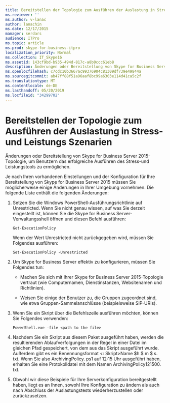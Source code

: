 ```yaml
---
title: Bereitstellen der Topologie zum Ausführen der Auslastung in Stress-und Leistungs Szenarien
ms.reviewer: ''
ms.author: v-lanac
author: lanachin
ms.date: 12/17/2015
manager: serdars
audience: ITPro
ms.topic: article
ms.prod: skype-for-business-itpro
localization_priority: Normal
ms.collection: IT_Skype16
ms.assetid: 143cf9bd-b935-494d-817c-a8b0ccc61eb8
description: Änderungen oder Bereitstellung von Skype for Business Server 2015-Topologie, um Benutzern das erfolgreiche Ausführen des Stress-und Leistungstools zu ermöglichen.
ms.openlocfilehash: c7cdc10b3667ac99376904c81309df739e49844a
ms.sourcegitcommit: ab47ff88f51a96aaf8bc99a6303e114d41ca5c2f
ms.translationtype: MT
ms.contentlocale: de-DE
ms.lasthandoff: 05/20/2019
ms.locfileid: "34299702"
---
```

# <a name="provisioning-the-topology-to-run-load-in-stress-and-performance-scenarios"></a>Bereitstellen der Topologie zum Ausführen der Auslastung in Stress-und Leistungs Szenarien
 
Änderungen oder Bereitstellung von Skype for Business Server 2015-Topologie, um Benutzern das erfolgreiche Ausführen des Stress-und Leistungstools zu ermöglichen.
  
Je nach Ihren vorhandenen Einstellungen und der Konfiguration für Ihre Bereitstellung von Skype for Business Server 2015 müssen Sie möglicherweise einige Änderungen in Ihrer Umgebung vornehmen. Die folgende Liste enthält die folgenden Änderungen:
  
1. Setzen Sie die Windows PowerShell-Ausführungsrichtlinie auf Unrestricted. Wenn Sie nicht genau wissen, auf was Sie derzeit eingestellt ist, können Sie die Skype for Business Server-Verwaltungsshell öffnen und diesen Befehl ausführen:
    
   ```
   Get-ExecutionPolicy
   ```

   Wenn der Wert Unrestricted nicht zurückgegeben wird, müssen Sie Folgendes ausführen:
    
   ```
   Set-ExecutionPolicy -Unrestricted
   ```

2. Um Skype for Business Server effektiv zu konfigurieren, müssen Sie Folgendes tun:
    
    - Machen Sie sich mit Ihrer Skype for Business Server 2015-Topologie vertraut (wie Computernamen, Dienstinstanzen, Websitenamen und Richtlinien).
    
    - Weisen Sie einige der Benutzer zu, die Gruppen zugeordnet sind, wie etwa Gruppen-Sammelanschlüsse (beispielsweise SIP-URIs).
    
3. Wenn Sie ein Skript über die Befehlszeile ausführen möchten, können Sie Folgendes verwenden:
    
   ```
   PowerShell.exe -file <path to the file>
   ```

4. Nachdem Sie ein Skript aus diesem Paket ausgeführt haben, werden die resultierenden Ablaufverfolgungen in der Regel in einer Datei im gleichen Pfad gespeichert, von dem aus das Skript ausgeführt wurde. Außerdem gibt es ein Benennungsformat \<: Skript\>Name $h $ m $ s. txt. Wenn Sie also ArchivingPolicy. ps1 auf 12:15 Uhr ausgeführt haben, erhalten Sie eine Protokolldatei mit dem Namen ArchivingPolicy121500. txt.
    
5. Obwohl wir diese Beispiele für Ihre Serverkonfiguration bereitgestellt haben, liegt es an Ihnen, sowohl Ihre Konfiguration zu ändern als auch nach Abschluss der Auslastungstests wiederherzustellen oder zurückzusetzen.
    

